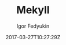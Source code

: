 ---
title: "Mekyll"
github: https://github.com/ifedyukin/Mekyll
demo: https://ifedyukin.github.io/Mekyll
author: Igor Fedyukin

ssg:
  - Jekyll
cms:
  - No Cms
date: 2017-03-27T10:27:29Z
github_branch: master
description: "Medium style theme for Jekyll"
stale: true
---